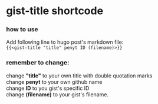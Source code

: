 # gist-title shortcode
### how to use
Add following line to hugo post's markdown file:  
`{{<gist-title "title" penyt ID (filename)>}}`
### remember to change:
change **"title"** to your own title with double quotation marks  
change **penyt** to your own github name  
change **ID** to you gist's specific ID  
change **(filename)** to your gist's filename.
